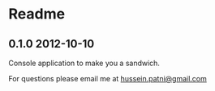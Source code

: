 Readme
======
0.1.0 2012-10-10
----------------

Console application to make you a sandwich.

For questions please email me at hussein.patni@gmail.com
